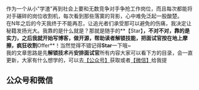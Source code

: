 作为一个从小"学渣"再到社会上要和无数竞争对手争抢工作岗位，而且每次都能将对手碾碎的岗位收割机，每次看到那些落寞的背影，心中难免泛起一股酸楚。<br/>
在N年之后的今天我终于不能再忍，让追光者们承受那可以避免的伤痛，我决定让秘籍发扬光大。我靠的是什么就是？那就是随手的**【Star】**，不对不对，靠的是实力，之后我就开始写博客，做开源，帮助读者解锁技能，把面试官按在地上摩擦，疯狂收割**Offer**！当然觉得不错记得**Star**一下哦~<br/>
我的文章思路是先**解锁技术**再**安排面试官**所有内容大家可以看下方的目录，会一直更新，大家有什么想学的，可以去<a href="#gongzhonghao">【公众号】</a>获取或者<a href="#gongzhonghao">【微信】</a>给我提<br/>

## <a name="gongzhonghao">公众号和微信</a>
